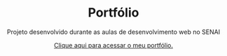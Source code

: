 # <div align="center"> Portfólio </div>

<div align="center"> <p> Projeto desenvolvido durante as aulas de desenvolvimento web no SENAI </p> </div>

<div align="center"> <a href="https://kaiki-oliveira.github.io/Portfolio/">Clique aqui para acessar o meu portfólio.</a></div>


<div align="center"> </div>
<div align="center"> </div>
<div align="center"> </div>
